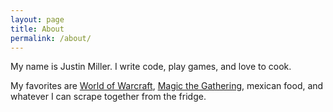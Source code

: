 ```yaml
---
layout: page
title: About
permalink: /about/
---
```


My name is Justin Miller. I write code, play games, and love to cook. 

My favorites are [World of Warcraft](https://worldofwarcraft.com), [Magic the Gathering](https://magic.wizards.com/en), mexican food, and whatever I can scrape together from the fridge.